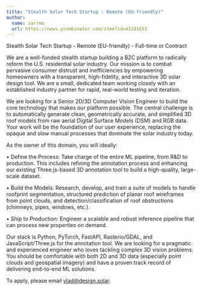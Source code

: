 ```yaml
---
title: "Stealth Solar Tech Startup : Remote (EU-friendly)"
author:
  name: sarrma
  url: https://news.ycombinator.com/item?id=45101653
---
```

Stealth Solar Tech Startup - Remote (EU-friendly) - Full-time or Contract

We are a well-funded stealth startup building a B2C platform to radically reform the U.S. residential solar industry. Our mission is to combat pervasive consumer distrust and inefficiencies by empowering homeowners with a transparent, high-fidelity, and interactive 3D solar design tool. We are a small, dedicated team working closely with an established industry partner for rapid, real-world testing and iteration.

We are looking for a Senior 2D&#x2F;3D Computer Vision Engineer to build the core technology that makes our platform possible. The central challenge is to automatically generate clean, geometrically accurate, and simplified 3D roof models from raw aerial Digital Surface Models (DSM) and RGB data. Your work will be the foundation of our user experience, replacing the opaque and slow manual processes that dominate the solar industry today.

As the owner of this domain, you will ideally:

• Define the Process: Take charge of the entire ML pipeline, from R&amp;D to production. This includes refining the annotation process and enhancing our existing Three.js-based 3D annotation tool to build a high-quality, large-scale dataset.

• Build the Models: Research, develop, and train a suite of models to handle roofprint segmentation, structured prediction of planar roof wireframes from point clouds, and detection&#x2F;classification of roof obstructions (chimneys, pipes, windows, etc.).

• Ship to Production: Engineer a scalable and robust inference pipeline that can process new properties on demand.

Our stack is Python, PyTorch, FastAPI, Rasterio&#x2F;GDAL, and JavaScript&#x2F;Three.js for the annotation tool. We are looking for a pragmatic and experienced engineer who loves tackling complex 3D vision problems. You should be comfortable with both 2D and 3D data (especially point clouds and geospatial imagery) and have a proven track record of delivering end-to-end ML solutions.

To apply, please email vlad@design.solar.
<JobApplication />
